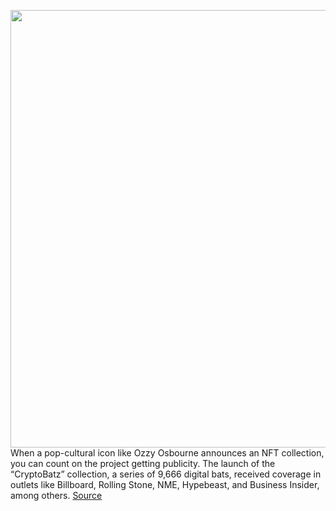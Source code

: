 <img src='https://cdn.vox-cdn.com/thumbor/86OcEfD2R7xUdadZEy_BuH1wyKU=/0x0:2040x1360/1200x800/filters:focal(857x517:1183x843)/cdn.vox-cdn.com/uploads/chorus_image/image/70417903/acastro_210329_1777_nft_0003.0.jpg' width='700px' /><br/>
When a pop-cultural icon like Ozzy Osbourne announces an NFT collection, you can count on the project getting publicity. The launch of the “CryptoBatz” collection, a series of 9,666 digital bats, received coverage in outlets like Billboard, Rolling Stone, NME, Hypebeast, and Business Insider, among others.
<a href='https://www.theverge.com/2022/1/21/22895126/ozzy-osbourne-nft-scam-cryptobatz-hack-ethereum'> Source <a/>